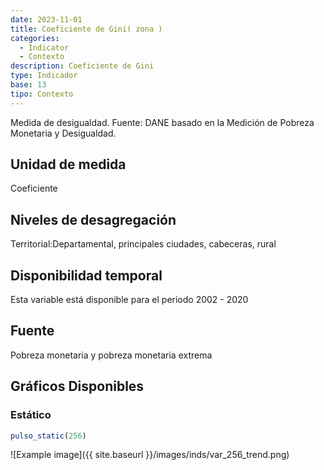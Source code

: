```yaml
---
date: 2023-11-01
title: Coeficiente de Gini( zona )
categories:
  - Indicator
  - Contexto
description: Coeficiente de Gini
type: Indicador
base: 13
tipo: Contexto
--- 
```


Medida de desigualdad.
Fuente: DANE basado en la Medición de Pobreza Monetaria y Desigualdad.

## Unidad de medida
Coeficiente

## Niveles de desagregación
Territorial:Departamental, principales ciudades, cabeceras, rural

## Disponibilidad temporal
Esta variable está disponible para el periodo 2002 - 2020

## Fuente
Pobreza monetaria y pobreza monetaria extrema

## Gráficos Disponibles

### Estático

``` R
pulso_static(256)
```

![Example image]({{ site.baseurl }}/images/inds/var_256_trend.png)